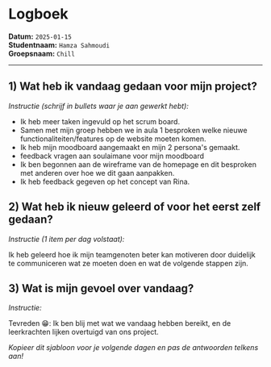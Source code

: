 # Logboek

**Datum:** `2025-01-15`  
**Studentnaam:** `Hamza Sahmoudi`  
**Groepsnaam:** `Chill`

---

## 1) Wat heb ik vandaag gedaan voor mijn project?

_Instructie (schrijf in bullets waar je aan gewerkt hebt):_

- Ik heb meer taken ingevuld op het scrum board.
- Samen met mijn groep hebben we in aula 1 besproken welke nieuwe functionaliteiten/features op de website moeten komen.
- Ik heb mijn moodboard aangemaakt en mijn 2 persona's gemaakt.
- feedback vragen aan soulaimane voor mijn moodboard
- Ik ben begonnen aan de wireframe van de homepage en dit besproken met anderen over hoe we dit gaan aanpakken.
- Ik heb feedback gegeven op het concept van Rina.

## 2) Wat heb ik nieuw geleerd of voor het eerst zelf gedaan?

_Instructie (1 item per dag volstaat):_

Ik heb geleerd hoe ik mijn teamgenoten beter kan motiveren door duidelijk te communiceren wat ze moeten doen en wat de volgende stappen zijn.

## 3) Wat is mijn gevoel over vandaag?

_Instructie:_

Tevreden 😁: Ik ben blij met wat we vandaag hebben bereikt, en de leerkrachten lijken overtuigd van ons project.

_Kopieer dit sjabloon voor je volgende dagen en pas de antwoorden telkens aan!_
